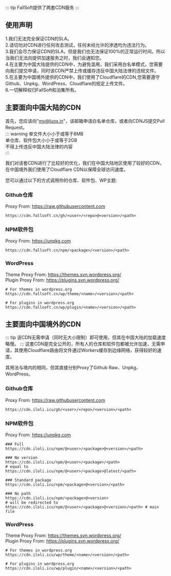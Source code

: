 ::: tip
FallSoft提供了两套CDN服务
:::

## 使用声明
1.我们无法完全保证CDN的SLA。<br>
2.请切勿对CDN进行任何攻击测试，任何未经允许的渗透均为违法行为。<br>
3.我们会尽力保证CDN的SLA，但是我们也无法保证100%的正常运行时间，所以当我们无法向提供加速服务之时，我们会通知您。<br>
4.在主要为中国大陆提供的CDN中，为避免滥用，我们采用白名单模式，您需要向我们提交申请，同时该CDN严禁上传或缓存违反中国大陆法律的违规文件。<br>
5.在主要为中国境外提供的CDN中，我们使用了Cloudflare的CDN,您需要遵守Github、Unpkg、WordPress、Cloudflare的规定上传文件。<br>
6.一切解释权归FallSoft和泊集所有。<br>

## 主要面向中国大陆的CDN

首先，您应该向"my@luox.in"，该邮箱申请白名单仓库，或者向CDNJS提交Pull Request。<br>
::: warning
单文件大小小于或等于8MB<br>
单仓库、软件包大小小于或等于2GB<br>
不得上传违反中国大陆法律的内容<br>
:::

我们对该套CDN进行了比较好的优化，我们在中国大陆地区使用了较好的CDN，在中国境外我们使用了Cloudflare CDN以保障全球访问速度。

您可以通过以下的方式调用你的仓库、软件包、WP主题:


### Github仓库

Proxy From: https://raw.githubusercontent.com

```
https://cdn.fallsoft.cn/gh/<user>/<repo>@<version>/<path>
```

### NPM软件包

Proxy From:
https://unpkg.com

```
https://cdn.fallsoft.cn/npm/<package>/<version>/<path>
```

### WordPress

Theme Proxy From: https://themes.svn.wordpress.org/ <br>
Plugin Proxy From: https://plugins.svn.wordpress.org/

```
# For themes in wordpress.org
https://cdn.fallsoft.cn/wp/theme/<name>/<version>/<path>

# For plugins in wordpress.org
https://cdn.fallsoft.cn/wp/plugin/<name>/<version>/<path>
```

## 主要面向中国境外的CDN
::: tip
该CDN无需申请（同时无大小限制）即可使用，但其在中国大陆的加载速度略慢。
:::
这套CDN是完全公开的，所有人的仓库和软件包都被允许加速，无需申请，其使用Cloudflare路由将文件通过Workers缓存到边缘网络，获得较好的速度。

其用法与境内的相同，但其直接分别Proxy了Github Raw、Unpkg、WordPress。

### Github仓库

Proxy From: https://raw.githubusercontent.com

```
https://cdn.iloli.icu/gh/<user>/<repo>/<version>/<path>
```

### NPM软件包

Proxy From:
https://unpkg.com

```
### Full
https://cdn.iloli.icu/npm/@<user>/<package>@<version>/<path>

### No version
https://cdn.iloli.icu/npm/@<user>/<package>/<path>
# equal to
https://cdn.iloli.icu/npm/@<user>/<package>@latest/<path>

### Standard package
https://cdn.iloli.icu/npm/<package>@<version>/<path>

### No path
https://cdn.iloli.icu/npm/<package>@<version>
# will be redirected to
https://cdn.iloli.icu/npm/@<user>/<package>@<version>/<path> # main file

```

### WordPress

Theme Proxy From: https://themes.svn.wordpress.org/ <br>
Plugin Proxy From: https://plugins.svn.wordpress.org/

```
# For themes in wordpress.org
https://cdn.iloli.icu/wp/theme/<name>/<version>/<path>

# For plugins in wordpress.org
https://cdn.iloli.icu/wp/plugin/<name>/<version>/<path>
```

